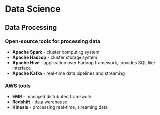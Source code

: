 # Data Science

## Data Processing
### Open-source tools for processing data
- **Apache Spark** - cluster computing system
- **Apache Hadoop** - cluster storage system
- **Apache Hive** - application over Hadoop framework, provides SQL like interface
- **Apache Kafka** - real-time data pipelines and streaming

### AWS tools
- **EMR** - managed distributed framework
- **Redshift** - data warehouse
- **Kinesis** - processing real-time, streaming data